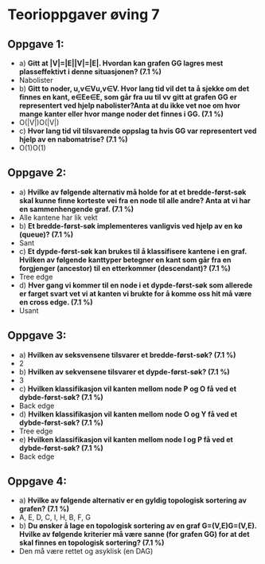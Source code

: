 # Teorioppgaver øving 7
## Oppgave 1:
 - a) **Gitt at |V|=|E||V|=|E|. Hvordan kan grafen GG lagres mest plasseffektivt i denne situasjonen? (7.1 %)**
  - Nabolister
 - b) **Gitt to noder, u,v∈Vu,v∈V. Hvor lang tid vil det ta å sjekke om det finnes en kant, e∈Ee∈E, som går fra uu til vv gitt at grafen GG er representert ved hjelp nabolister?Anta at du ikke vet noe om hvor mange kanter eller hvor mange noder det finnes i GG. (7.1 %)**
  - O(|V|)O(|V|)
 - c) **Hvor lang tid vil tilsvarende oppslag ta hvis GG var representert ved hjelp av en nabomatrise? (7.1 %)**
  - O(1)O(1)

## Oppgave 2:
 - a) **Hvilke av følgende alternativ må holde for at et bredde-først-søk skal kunne finne korteste vei fra en node til alle andre? Anta at vi har en sammenhengende graf. (7.1 %)**
  - Alle kantene har lik vekt
 - b) **Et bredde-først-søk implementeres vanligvis ved hjelp av en kø (queue)? (7.1 %)**
  - Sant
 - c) **Et dypde-først-søk kan brukes til å klassifisere kantene i en graf. Hvilken av følgende kanttyper betegner en kant som går fra en forgjenger (ancestor) til en etterkommer (descendant)? (7.1 %)**
  - Tree edge
 - d) **Hver gang vi kommer til en node i et dypde-først-søk som allerede er farget svart vet vi at kanten vi brukte for å komme oss hit må være en cross edge. (7.1 %)**
  - Usant

## Oppgave 3:
 - a) **Hvilken av seksvensene tilsvarer et bredde-først-søk? (7.1 %)**
  - 2
 - b) **Hvilken av sekvensene tilsvarer et dypde-først-søk? (7.1 %)**
  - 3
 - c) **Hvilken klassifikasjon vil kanten mellom node P og O få ved et dybde-først-søk? (7.1 %)**
  - Back edge
 - d) **Hvilken klassifikasjon vil kanten mellom node O og Y få ved et dybde-først-søk? (7.1 %)**
  - Tree edge
 - e) **Hvilken klassifikasjon vil kanten mellom node I og P få ved et dybde-først-søk? (7.1 %)**
  - Back edge

## Oppgave 4:
 - a) **Hvilke av følgende alternativ er en gyldig topologisk sortering av grafen? (7.1 %)**
  - A, E, D, C, I, H, B, F, G
 - b) **Du ønsker å lage en topologisk sortering av en graf G=(V,E)G=(V,E). Hvilke av følgende kriterier må være sanne (for grafen GG) for at det skal finnes en topologisk sortering? (7.1 %)**
  - Den må være rettet og asyklisk (en DAG)
